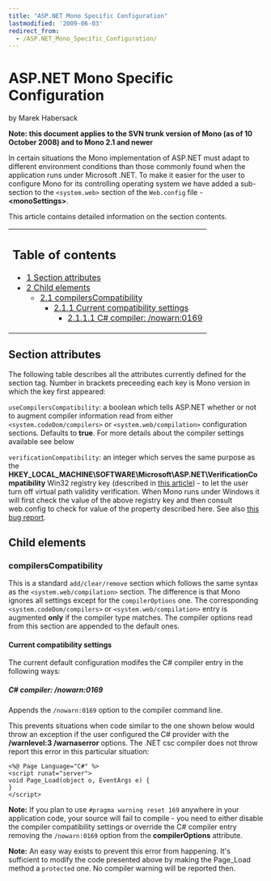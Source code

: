 ```yaml
---
title: "ASP.NET Mono Specific Configuration"
lastmodified: '2009-06-03'
redirect_from:
  - /ASP.NET_Mono_Specific_Configuration/
---
```


ASP.NET Mono Specific Configuration
===================================

by Marek Habersack

**Note: this document applies to the SVN trunk version of Mono (as of 10 October 2008) and to Mono 2.1 and newer**

In certain situations the Mono implementation of ASP.NET must adapt to different environment conditions than those commonly found when the application runs under Microsoft .NET. To make it easier for the user to configure Mono for its controlling operating system we have added a sub-section to the `<system.web>` section of the `Web.config` file - **\<monoSettings\>**.

This article contains detailed information on the section contents.

<table>
<col width="100%" />
<tbody>
<tr class="odd">
<td align="left"><h2>Table of contents</h2>
<ul>
<li><a href="#section-attributes">1 Section attributes</a></li>
<li><a href="#child-elements">2 Child elements</a>
<ul>
<li><a href="#compilerscompatibility">2.1 compilersCompatibility</a>
<ul>
<li><a href="#current-compatibility-settings">2.1.1 Current compatibility settings</a>
<ul>
<li><a href="#c-compiler-nowarn0169">2.1.1.1 C# compiler: /nowarn:0169</a></li>
</ul></li>
</ul></li>
</ul></li>
</ul></td>
</tr>
</tbody>
</table>

Section attributes
------------------

The following table describes all the attributes currently defined for the section tag. Number in brackets preceeding each key is Mono version in which the key first appeared:

`useCompilersCompatibility`: a boolean which tells ASP.NET whether or not to augment compiler information read from either `<system.codeDom/compilers>` or `<system.web/compilation>` configuration sections. Defaults to **true**. For more details about the compiler settings available see below

`verificationCompatibility`: an integer which serves the same purpose as the **HKEY_LOCAL_MACHINE\\SOFTWARE\\Microsoft\\ASP.NET\\VerificationCompatibility** Win32 registry key (described in [this article](http://support.microsoft.com/kb/932552)) - to let the user turn off virtual path validity verification. When Mono runs under Windows it will first check the value of the above registry key and then consult web.config to check for value of the property described here. See also [this bug report](https://bugzilla.novell.com/show_bug.cgi?id=509163).

Child elements
--------------

### compilersCompatibility

This is a standard `add/clear/remove` section which follows the same syntax as the `<system.web/compilation>` section. The difference is that Mono ignores all settings except for the `compilerOptions` one. The corresponding `<system.codeDom/compilers>` or `<system.web/compilation>` entry is augmented **only** if the compiler type matches. The compiler options read from this section are appended to the default ones.

#### Current compatibility settings

The current default configuration modifes the C# compiler entry in the following ways:

##### C# compiler: /nowarn:0169

Appends the `/nowarn:0169` option to the compiler command line.

This prevents situations when code similar to the one shown below would throw an exception if the user configured the C# provider with the **/warnlevel:3 /warnaserror** options. The .NET csc compiler does not throw report this error in this particular situation:

    <%@ Page Language="C#" %>
    <script runat="server">
    void Page_Load(object o, EventArgs e) {
    }
    </script>

**Note:** If you plan to use `#pragma warning reset 169` anywhere in your application code, your source will fail to compile - you need to either disable the compiler compatibility settings or override the C# compiler entry removing the `/nowarn:0169` option from the **compilerOptions** attribute.

**Note:** An easy way exists to prevent this error from happening. It's sufficient to modify the code presented above by making the Page_Load method a `protected` one. No compiler warning will be reported then.

